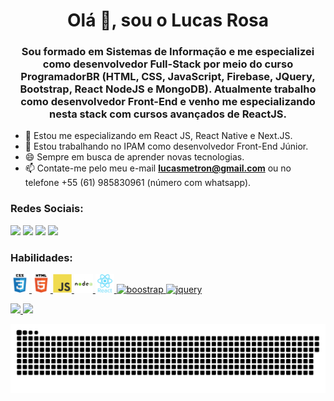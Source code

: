 <!-- ### Hi there 👋
**lucasmetron/lucasmetron** is a ✨ _special_ ✨ repository because its `README.md` (this file) appears on your GitHub profile.

Here are some ideas to get you started:

- 🔭 I’m currently working on ...
- 🌱 I’m currently learning ...
- 👯 I’m looking to collaborate on ...
- 🤔 I’m looking for help with ...
- 💬 Ask me about ...
- 📫 How to reach me: ...
- 😄 Pronouns: ...
- ⚡ Fun fact: ...
-->

<h1 align="center">Olá 👋, sou o Lucas Rosa</h1>
<h3 align="center">Sou formado em Sistemas de Informação e me especializei como desenvolvedor Full-Stack por meio do curso ProgramadorBR (HTML, CSS, JavaScript, Firebase, JQuery, Bootstrap, React NodeJS e MongoDB). Atualmente trabalho como desenvolvedor Front-End e venho me especializando nesta stack com cursos avançados de ReactJS.</h3>

- 🌱 Estou me especializando em React JS, React Native e Next.JS.
- 👯 Estou trabalhando no IPAM como desenvolvedor Front-End Júnior.
- 😄 Sempre em busca de aprender novas tecnologias.
- 📫 Contate-me pelo meu e-mail **lucasmetron@gmail.com** ou no telefone +55 (61) 985830961 (número com whatsapp).  
 
<h3 align="left">Redes Sociais:</h3>
 <a href="https://www.linkedin.com/in/lucas-rosa-058683102/" target="_blank"><img src="https://img.shields.io/badge/-LinkedIn-%230077B5?style=for-the-badge&logo=linkedin&logoColor=white" target="_blank"></a>  
   <a href="https://api.whatsapp.com/send?phone=5561985830961" target="_blank"><img src="https://img.shields.io/badge/WhatsApp-25D366?style=for-the-badge&logo=whatsapp&logoColor=white" target="_blank"></a> 
 <a href="https://www.instagram.com/lucas_mrosa/" target="_blank"><img src="https://img.shields.io/badge/-Instagram-%23E4405F?style=for-the-badge&logo=instagram&logoColor=white" target="_blank"></a>
<a href="https://www.facebook.com/lucas.rosa.50767" target="_blank"><img src="https://img.shields.io/badge/Facebook-1877F2?style=for-the-badge&logo=facebook&logoColor=white"></a>

<h3 align="left">Habilidades:</h3>
<p align="left"> <a href="https://www.w3schools.com/css/" target="_blank"> <img src="https://raw.githubusercontent.com/devicons/devicon/master/icons/css3/css3-original-wordmark.svg" alt="css3" width="30" height="30"/> </a> <a href="https://www.w3.org/html/" target="_blank"> <img src="https://raw.githubusercontent.com/devicons/devicon/master/icons/html5/html5-original-wordmark.svg" alt="html5" width="30" height="30"/> </a> <a href="https://developer.mozilla.org/en-US/docs/Web/JavaScript" target="_blank"> <img src="https://raw.githubusercontent.com/devicons/devicon/master/icons/javascript/javascript-original.svg" alt="javascript" width="30" height="30"/> </a> <a href="https://nodejs.org" target="_blank"> <img src="https://raw.githubusercontent.com/devicons/devicon/master/icons/nodejs/nodejs-original-wordmark.svg" alt="nodejs" width="30" height="30"/> </a> <a href="https://reactjs.org/" target="_blank"> <img src="https://raw.githubusercontent.com/devicons/devicon/master/icons/react/react-original-wordmark.svg" alt="react" width="30" height="30"/> </a> <a href=https://getbootstrap.com/ target="_blank"> <img src="https://getbootstrap.com.br/docs/4.1/assets/img/bootstrap-stack.png" alt="boostrap" width="30" height="30"/> </a> <a href=https://jquery.com/ target="_blank"> <img src="https://www.pikpng.com/pngl/m/440-4404136_jquery-jquery-logo-transparent-background-clipart.png" alt="jquery" width="30" height="30"/> </a> </p>


<div>
  <a href="https://github.com/lucasmetron?tab=repositories">
  <img height="180em" src="https://github-readme-stats.vercel.app/api?username=lucasmetron&show_icons=true&theme=react&include_all_commits=true&count_private=true"/>
  <img height="180em" src="https://github-readme-stats.vercel.app/api/top-langs/?username=lucasmetron&layout=compact&langs_count=7&theme=react"/>
</div>
 
 ![Snake animation](https://github.com/Thiagobiscoito/Thiagobiscoito/blob/output/github-contribution-grid-snake.svg)
 

